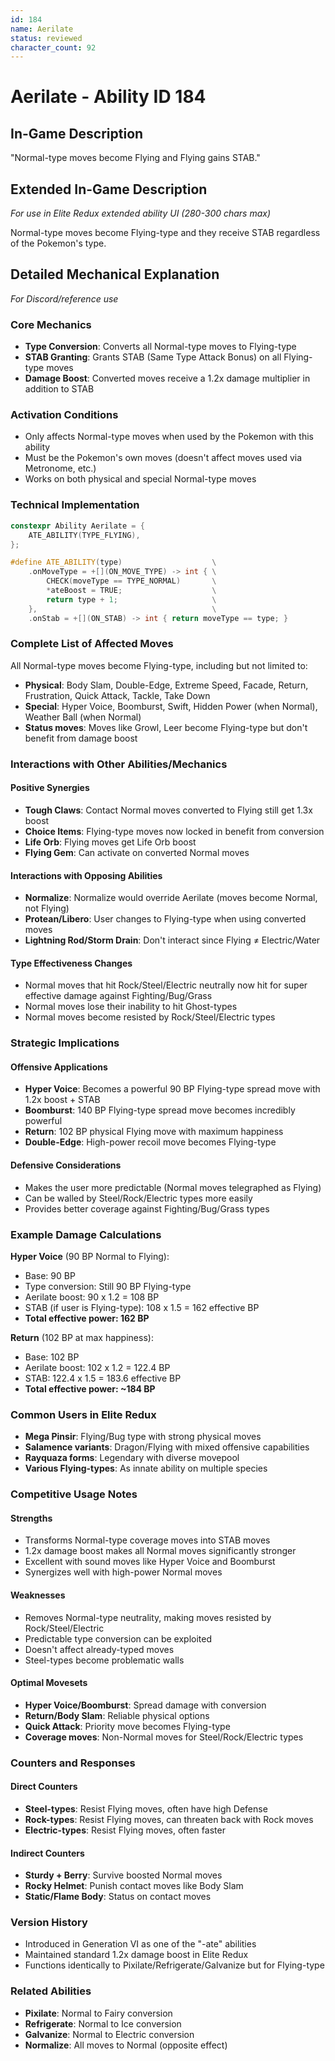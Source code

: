 ```yaml
---
id: 184
name: Aerilate
status: reviewed
character_count: 92
---
```


# Aerilate - Ability ID 184

## In-Game Description
"Normal-type moves become Flying and Flying gains STAB."

## Extended In-Game Description
*For use in Elite Redux extended ability UI (280-300 chars max)*

Normal-type moves become Flying-type and they receive STAB regardless of the Pokemon's type.

## Detailed Mechanical Explanation
*For Discord/reference use*

### Core Mechanics
- **Type Conversion**: Converts all Normal-type moves to Flying-type
- **STAB Granting**: Grants STAB (Same Type Attack Bonus) on all Flying-type moves
- **Damage Boost**: Converted moves receive a 1.2x damage multiplier in addition to STAB

### Activation Conditions
- Only affects Normal-type moves when used by the Pokemon with this ability
- Must be the Pokemon's own moves (doesn't affect moves used via Metronome, etc.)
- Works on both physical and special Normal-type moves

### Technical Implementation
```cpp
constexpr Ability Aerilate = {
    ATE_ABILITY(TYPE_FLYING),
};

#define ATE_ABILITY(type)                    \
    .onMoveType = +[](ON_MOVE_TYPE) -> int { \
        CHECK(moveType == TYPE_NORMAL)       \
        *ateBoost = TRUE;                    \
        return type + 1;                     \
    },                                       \
    .onStab = +[](ON_STAB) -> int { return moveType == type; }
```

### Complete List of Affected Moves
All Normal-type moves become Flying-type, including but not limited to:
- **Physical**: Body Slam, Double-Edge, Extreme Speed, Facade, Return, Frustration, Quick Attack, Tackle, Take Down
- **Special**: Hyper Voice, Boomburst, Swift, Hidden Power (when Normal), Weather Ball (when Normal)
- **Status moves**: Moves like Growl, Leer become Flying-type but don't benefit from damage boost

### Interactions with Other Abilities/Mechanics

#### Positive Synergies
- **Tough Claws**: Contact Normal moves converted to Flying still get 1.3x boost
- **Choice Items**: Flying-type moves now locked in benefit from conversion
- **Life Orb**: Flying moves get Life Orb boost
- **Flying Gem**: Can activate on converted Normal moves

#### Interactions with Opposing Abilities
- **Normalize**: Normalize would override Aerilate (moves become Normal, not Flying)
- **Protean/Libero**: User changes to Flying-type when using converted moves
- **Lightning Rod/Storm Drain**: Don't interact since Flying ≠ Electric/Water

#### Type Effectiveness Changes
- Normal moves that hit Rock/Steel/Electric neutrally now hit for super effective damage against Fighting/Bug/Grass
- Normal moves lose their inability to hit Ghost-types
- Normal moves become resisted by Rock/Steel/Electric types

### Strategic Implications

#### Offensive Applications
- **Hyper Voice**: Becomes a powerful 90 BP Flying-type spread move with 1.2x boost + STAB
- **Boomburst**: 140 BP Flying-type spread move becomes incredibly powerful
- **Return**: 102 BP physical Flying move with maximum happiness
- **Double-Edge**: High-power recoil move becomes Flying-type

#### Defensive Considerations
- Makes the user more predictable (Normal moves telegraphed as Flying)
- Can be walled by Steel/Rock/Electric types more easily
- Provides better coverage against Fighting/Bug/Grass types

### Example Damage Calculations
**Hyper Voice** (90 BP Normal to Flying):
- Base: 90 BP
- Type conversion: Still 90 BP Flying-type
- Aerilate boost: 90 x 1.2 = 108 BP
- STAB (if user is Flying-type): 108 x 1.5 = 162 effective BP
- **Total effective power: 162 BP**

**Return** (102 BP at max happiness):
- Base: 102 BP
- Aerilate boost: 102 x 1.2 = 122.4 BP
- STAB: 122.4 x 1.5 = 183.6 effective BP
- **Total effective power: ~184 BP**

### Common Users in Elite Redux
- **Mega Pinsir**: Flying/Bug type with strong physical moves
- **Salamence variants**: Dragon/Flying with mixed offensive capabilities  
- **Rayquaza forms**: Legendary with diverse movepool
- **Various Flying-types**: As innate ability on multiple species

### Competitive Usage Notes

#### Strengths
- Transforms Normal-type coverage moves into STAB moves
- 1.2x damage boost makes all Normal moves significantly stronger
- Excellent with sound moves like Hyper Voice and Boomburst
- Synergizes well with high-power Normal moves

#### Weaknesses
- Removes Normal-type neutrality, making moves resisted by Rock/Steel/Electric
- Predictable type conversion can be exploited
- Doesn't affect already-typed moves
- Steel-types become problematic walls

#### Optimal Movesets
- **Hyper Voice/Boomburst**: Spread damage with conversion
- **Return/Body Slam**: Reliable physical options
- **Quick Attack**: Priority move becomes Flying-type
- **Coverage moves**: Non-Normal moves for Steel/Rock/Electric types

### Counters and Responses

#### Direct Counters
- **Steel-types**: Resist Flying moves, often have high Defense
- **Rock-types**: Resist Flying moves, can threaten back with Rock moves
- **Electric-types**: Resist Flying moves, often faster

#### Indirect Counters
- **Sturdy + Berry**: Survive boosted Normal moves
- **Rocky Helmet**: Punish contact moves like Body Slam
- **Static/Flame Body**: Status on contact moves

### Version History
- Introduced in Generation VI as one of the "-ate" abilities
- Maintained standard 1.2x damage boost in Elite Redux
- Functions identically to Pixilate/Refrigerate/Galvanize but for Flying-type

### Related Abilities
- **Pixilate**: Normal to Fairy conversion
- **Refrigerate**: Normal to Ice conversion  
- **Galvanize**: Normal to Electric conversion
- **Normalize**: All moves to Normal (opposite effect)
